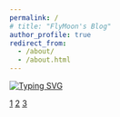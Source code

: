 ```yaml
---
permalink: /
# title: "FlyMoon's Blog"
author_profile: true
redirect_from: 
  - /about/
  - /about.html
---
```


[![Typing SVG](https://readme-typing-svg.demolab.com?font=Fira+Code&weight=700&size=30&letterSpacing=-1px&pause=1000&color=444444&background=FFFFFF00&center=false%E5%81%87&vCenter=false%E5%81%87&multiline=true&repeat=true%E7%9C%9F&random=false%E5%81%87&width=600&lines=Still+making+sense+of+JavaScript)](https://git.io/typing-svg)

[1](https://mp.weixin.qq.com/s/JnsST2O6c5p4QtHQkVH03w)
[2](https://mp.weixin.qq.com/s/TOfDyeyGMiQVuaJCxVF4VQ)
[3](https://mp.weixin.qq.com/s/BUkPPCyT7BrX8RWHmwOzTg)
